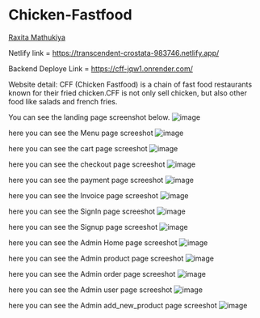 # Chicken-Fastfood

<a href="(https://github.com/raxitamathukiya)"> Raxita Mathukiya </a>

Netlify link = https://transcendent-crostata-983746.netlify.app/

Backend Deploye Link = https://cff-jqw1.onrender.com/

Website detail: CFF (Chicken Fastfood) is a chain of fast food restaurants known for their fried chicken.CFF is not only sell chicken, but also other food like salads and french fries.

You can see the landing page screenshot below.
![image](https://github.com/raxitamathukiya/overconfident-way-1012/assets/36467733/4e467650-30c5-42a0-b84c-b08c27ff1876)

here you can see the Menu page screeshot 
![image](https://github.com/raxitamathukiya/overconfident-way-1012/assets/36467733/57118d4f-0ff1-4916-88c3-24ef2765afd8)

here you can see the cart page screeshot
![image](https://github.com/raxitamathukiya/overconfident-way-1012/assets/36467733/a23f3ac1-eb70-4a09-b9e8-67f3e3e2b688)

here you can see the checkout page screeshot
![image](https://github.com/raxitamathukiya/overconfident-way-1012/assets/36467733/5366f44d-87df-483a-89af-6d0bcf090bcb)

here you can see the payment page screeshot
![image](https://github.com/raxitamathukiya/overconfident-way-1012/assets/36467733/f4c675f4-21d9-462e-835d-691580b1858e)

here you can see the Invoice page screeshot
![image](https://github.com/raxitamathukiya/overconfident-way-1012/assets/36467733/9cff6b05-ed1b-4ace-a361-71a9130f3031)

here you can see the SignIn page screeshot
![image](https://github.com/raxitamathukiya/overconfident-way-1012/assets/36467733/4a53d948-eba7-4e38-a3be-d89beb66775c)

here you can see the Signup page screeshot
![image](https://github.com/raxitamathukiya/overconfident-way-1012/assets/36467733/2e8a309c-684d-448c-a320-4179a8109e96)

here you can see the Admin Home page screeshot
![image](https://github.com/raxitamathukiya/overconfident-way-1012/assets/36467733/9b876e81-02c2-4350-a046-f74414f16665)

here you can see the Admin product page screeshot
![image](https://github.com/raxitamathukiya/overconfident-way-1012/assets/36467733/95536909-4e22-4bef-bc92-98d242442327)

here you can see the Admin order page screeshot
![image](https://github.com/raxitamathukiya/overconfident-way-1012/assets/36467733/db3c8de8-a44a-49ff-8f1c-ee31e8aef9cc)

here you can see the Admin user page screeshot
![image](https://github.com/raxitamathukiya/overconfident-way-1012/assets/36467733/3185a98e-540a-4bd6-9126-9c793f835151)

here you can see the Admin add_new_product page screeshot
![image](https://github.com/raxitamathukiya/overconfident-way-1012/assets/36467733/def2927e-607b-4a5c-a22c-ea698de1ca37)



